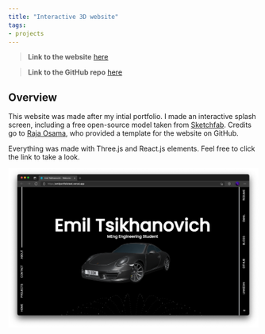 ```yaml
---
title: "Interactive 3D website"
tags:
- projects
---
```


>**Link to the website** [here](https://emilportfoliotest.vercel.app/)

>**Link to the GitHub repo** [here](https://github.com/emiltsi/portfoliotest/)

## Overview

This website was made after my intial portfolio. I made an interactive splash screen, including a free open-source model taken from [Sketchfab](https://sketchfab.com/3d-models/free-porsche-911-carrera-4s-d01b254483794de3819786d93e0e1ebf). Credits go to [Raja Osama](https://github.com/Raja0sama/rm-portfolio), who provided a template for the website on GitHub.
 
Everything was made with Three.js and React.js elements. Feel free to click the link to take a look.


![Image of website](/emil/images/portfoliotest.png)